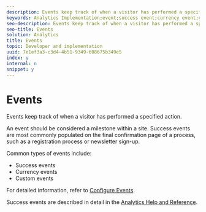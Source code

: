 ```yaml
---
description: Events keep track of when a visitor has performed a specified action.
keywords: Analytics Implementation;event;success event;currency event;custom event
seo-description: Events keep track of when a visitor has performed a specified action.
seo-title: Events
solution: Analytics
title: Events
topic: Developer and implementation
uuid: 7e1ef3a3-c3d4-4b51-9349-608675b349e5
index: y
internal: n
snippet: y
---
```


# Events

Events keep track of when a visitor has performed a specified action.

An event should be considered a milestone within a site. Success events are most commonly populated on the final confirmation page of a process, such as a registration process or newsletter sign-up.

Common types of events include:

* Success events 
* Currency events 
* Custom events

For detailed information, refer to [Configure Events](events.md#concept_FFD115543D54401B98FE683BD7D5B3FE).

Success events are described in detail in the [Analytics Help and Reference](https://marketing.adobe.com/resources/help/en_US/reference/success_event.html). 
